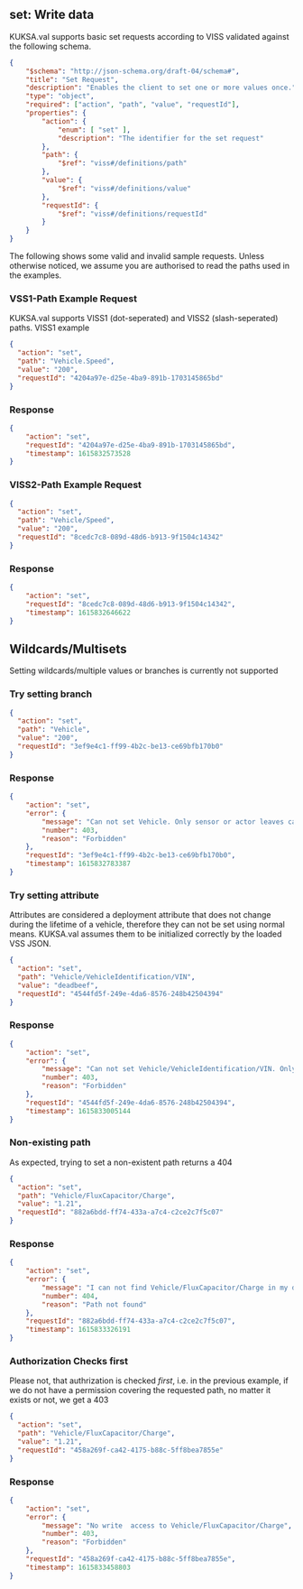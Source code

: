 ## set: Write data

KUKSA.val supports basic set requests according to VISS  validated against the following schema.


```json
{
    "$schema": "http://json-schema.org/draft-04/schema#",
    "title": "Set Request",
    "description": "Enables the client to set one or more values once.",
    "type": "object",
    "required": ["action", "path", "value", "requestId"],
    "properties": {
        "action": {
            "enum": [ "set" ],
            "description": "The identifier for the set request"
        },
        "path": {
            "$ref": "viss#/definitions/path"
        },
        "value": {
            "$ref": "viss#/definitions/value"
        },
        "requestId": {
            "$ref": "viss#/definitions/requestId"
        }
    }
}
```

The following shows some valid and invalid sample requests. Unless otherwise noticed, we assume you are authorised to read the paths used in the examples.

### VSS1-Path Example Request

KUKSA.val supports VISS1 (dot-seperated) and VISS2  (slash-seperated) paths. VISS1 example

```json 
{
  "action": "set",
  "path": "Vehicle.Speed",
  "value": "200",
  "requestId": "4204a97e-d25e-4ba9-891b-1703145865bd"
}
```

### Response

```json
{
    "action": "set", 
    "requestId": "4204a97e-d25e-4ba9-891b-1703145865bd", 
    "timestamp": 1615832573528
}
```

### VISS2-Path Example Request

```json
{
  "action": "set",
  "path": "Vehicle/Speed",
  "value": "200",
  "requestId": "8cedc7c8-089d-48d6-b913-9f1504c14342"
}
```

### Response

```json
{
    "action": "set", 
    "requestId": "8cedc7c8-089d-48d6-b913-9f1504c14342", 
    "timestamp": 1615832646622
}
```

## Wildcards/Multisets

Setting wildcards/multiple values or branches is currently not supported

### Try setting branch

```json
{
  "action": "set",
  "path": "Vehicle",
  "value": "200",
  "requestId": "3ef9e4c1-ff99-4b2c-be13-ce69bfb170b0"
}
```

### Response
 
```json
{
    "action": "set", 
    "error": {
        "message": "Can not set Vehicle. Only sensor or actor leaves can be set.", 
        "number": 403, 
        "reason": "Forbidden"
    }, 
    "requestId": "3ef9e4c1-ff99-4b2c-be13-ce69bfb170b0", 
    "timestamp": 1615832783387
}
```

### Try setting attribute
Attributes are considered a deployment attribute that does not change during the lifetime of a vehicle, therefore they can not be set using normal means. KUKSA.val assumes them to be initialized correctly by the loaded VSS JSON.

```json
{
  "action": "set",
  "path": "Vehicle/VehicleIdentification/VIN",
  "value": "deadbeef",
  "requestId": "4544fd5f-249e-4da6-8576-248b42504394"
}
```

### Response

```json
{
    "action": "set", 
    "error": {
        "message": "Can not set Vehicle/VehicleIdentification/VIN. Only sensor or actor leaves can be set.", 
        "number": 403, 
        "reason": "Forbidden"
    }, 
    "requestId": "4544fd5f-249e-4da6-8576-248b42504394", 
    "timestamp": 1615833005144
}

```

### Non-existing path
As expected, trying to set a non-existent path returns a 404

```json
{
  "action": "set",
  "path": "Vehicle/FluxCapacitor/Charge",
  "value": "1.21",
  "requestId": "882a6bdd-ff74-433a-a7c4-c2ce2c7f5c07"
}
```

### Response

```json
{
    "action": "set", 
    "error": {
        "message": "I can not find Vehicle/FluxCapacitor/Charge in my db", 
        "number": 404, 
        "reason": "Path not found"
    }, 
    "requestId": "882a6bdd-ff74-433a-a7c4-c2ce2c7f5c07", 
    "timestamp": 1615833326191
}
```

### Authorization Checks first
Please not, that authrization is checked *first*, i.e. in the previous example, if we do not have a permission covering the requested path, no matter it exists or not, we get a 403

```json
{
  "action": "set",
  "path": "Vehicle/FluxCapacitor/Charge",
  "value": "1.21",
  "requestId": "458a269f-ca42-4175-b88c-5ff8bea7855e"
}
```

### Response

```json
{
    "action": "set", 
    "error": {
        "message": "No write  access to Vehicle/FluxCapacitor/Charge", 
        "number": 403, 
        "reason": "Forbidden"
    }, 
    "requestId": "458a269f-ca42-4175-b88c-5ff8bea7855e", 
    "timestamp": 1615833458803
}
```




